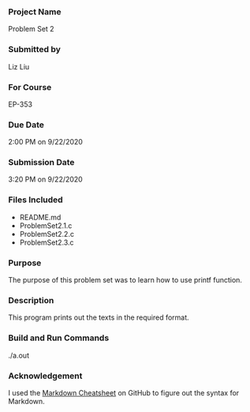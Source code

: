 ### Project Name ###
Problem Set 2

### Submitted by ###
Liz Liu

### For Course ###
EP-353

### Due Date ###
2:00 PM on 9/22/2020

### Submission Date ###
3:20 PM on 9/22/2020

### Files Included ###
* README.md
* ProblemSet2.1.c
* ProblemSet2.2.c
* ProblemSet2.3.c

### Purpose ###
The purpose of this problem set was to learn how to use printf function.

### Description ###
This program prints out the texts in the required format.

### Build and Run Commands ###
./a.out

### Acknowledgement ###
I used the [Markdown Cheatsheet](https://github.com/adam-p/markdown-here/wiki/Markdown-Cheatsheet) on GitHub to figure out the syntax for Markdown.